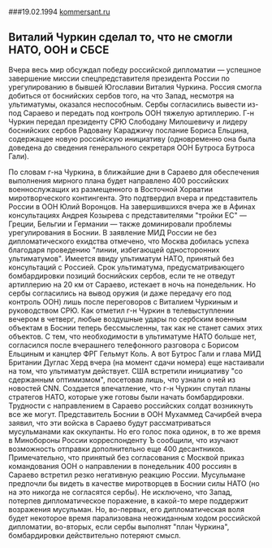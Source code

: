 ###19.02.1994 
[kommersant.ru](http://www.kommersant.ru/doc/71731)

## Виталий Чуркин сделал то, что не смогли НАТО, ООН и СБСЕ

Вчера весь мир обсуждал победу российской дипломатии — успешное завершение миссии спецпредставителя президента России по урегулированию в бывшей Югославии Виталия Чуркина. Россия смогла добиться от боснийских сербов того, на что Запад, несмотря на ультиматумы, оказался неспособным. Сербы согласились вывести из-под Сараево и передать под контроль ООН тяжелую артиллерию. Г-н Чуркин передал президенту СРЮ Слободану Милошевичу и лидеру боснийских сербов Радовану Караджичу послание Бориса Ельцина, содержащее новую российскую инициативу (одновременно она была доведена до сведения генерального секретаря ООН Бутроса Бутроса Гали).

По словам г-на Чуркина, в ближайшие дни в Сараево для обеспечения выполнения мирного плана будет направлено 400 российских военнослужащих из размещенного в Восточной Хорватии миротворческого контингента. Это подтвердил вчера и представитель России в ООН Юлий Воронцов. На завершившихся вчера же в Афинах консультациях Андрея Козырева с представителями "тройки ЕС" — Греции, Бельгии и Германии — также доминировали проблемы урегулирования в Боснии.
В заявление МИД России не без дипломатического ехидства отмечено, что Москва добилась успеха благодаря проведению "линии, избегающей односторонних ультиматумов". Имеется ввиду ультиматум НАТО, принятый без консультаций с Россией. Срок ультиматума, предусматривающего бомбардировки позиций боснийских сербов, если те не отведут артиллерию на 20 км от Сараево, истекает в ночь на понедельник. Но сербы согласились на вывод оружия (и даже передачу его под контроль ООН) лишь после переговоров с Виталием Чуркиным и руководством СРЮ. Как отметил г-н Чуркин в телевыступлении вечером в четверг, любые воздушные удары по сербским военным объектам в Боснии теперь бессмысленны, так как не станет самих этих объектов. С тем, что необходимости в ультиматуме НАТО больше нет, согласился после вчерашнего телефонного разговора с Борисом Ельциным и канцлер ФРГ Гельмут Коль. А вот Бутрос Гали и глава МИД Британии Дуглас Херд вчера (на момент сдачи номера) еще настаивали на том, что ультиматум действует. США встретили инициативу "со сдержанным оптимизмом", посетовав лишь, что узнали о ней из новостей CNN. Создается впечатление, что г-н Чуркин спутал планы стратегов НАТО, которые уже готовы были начать бомбардировки. Трудности с направлением в Сараево российских солдат возникнуть все же могут. Представитель Боснии в ООН Мухаммед Сачирбей вчера заявил, что эти войска в Сараево будут рассматриваться мусульманами как оккупанты. Но его голос пока одинок, в то же время в Минобороны России корреспонденту Ъ сообщили, что изучают возможность отправки дополнительно еще 400 десантников. Примечательно, что принятый без согласования с Москвой приказ командования ООН о направлении в понедельник 400 россиян в Сараево встретил резко негативную реакцию России.
Мусульмане предпочли бы видеть в качестве миротворцев в Боснии силы НАТО (но на это никогда не согласятся сербы). Не исключено, что Запад, потерпев дипломатическое поражение, в какой-то мере поддержит возражения мусульман. Но, во-первых, его дипломатическая воля будет некоторое время парализована неожиданным ходом российской дипломатии, во-вторых, если сербы выполнят "план Чуркина", бомбардировки действительно потеряют смысл.
